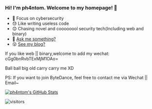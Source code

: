 ### Hi! I'm ph4ntom. Welcome to my homepage! 👋

- 👻 Focus on cybersecurity
- 😓 Like writing useless code
- 😊 Chasing novel and coooooool security tech(Including web and binary)
- 💬 [Ask me something?](mailto:ph4ntom11235@gmail.com)
- 😜 [See my blog?](https://ph4ntonn.github.io/)

If you like web || binary,welcome to add my wechat: cGg0bnRvbTExMjM1OAo=

Ball ball big old carry carry me XD

PS: If you want to join ByteDance, feel free to contact me via Wechat || Email~

[![ph4ntom's GitHub Stats](https://github-readme-stats.vercel.app/api?username=ph4ntonn&show_icons=true&hide_title=true)](https://github.com/ph4ntonn)

![visitors](https://visitor-badge.laobi.icu/badge?page_id=ph4ntom)
